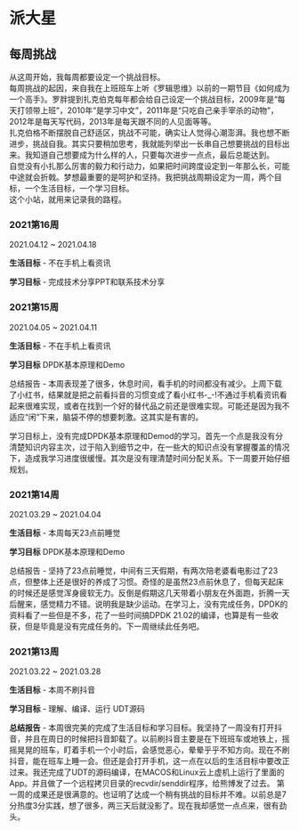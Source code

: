 # 派大星

## 每周挑战

从这周开始，我每周都要设定一个挑战目标。<br>
每周挑战的起因，来自我在上班班车上听《罗辑思维》以前的一期节目《如何成为一个高手》。罗胖提到扎克伯克每年都会给自己设定一个挑战目标，2009年是“每天打领带上班”，2010年“是学习中文”，2011年是“只吃自己亲手宰杀的动物”，2012年是每天写代码，2013年是每天跟不同的人见面等等。<br>
扎克伯格不断摆脱自己舒适区，挑战不可能，确实让人觉得心潮澎湃。我也想不断进步，挑战自我。其实只要稍加思考，我就能列举出一长串自己想要挑战的目标出来。我知道自己想要成为什么样的人，只要每次进步一点点，最后总能达到。<br>
自觉没有小扎那么厉害的毅力和行动力，如果把时间跨度设定到一年那么长，可能中途就会折戟。梦想最重要的是呵护和坚持。我把挑战周期设定为一周，两个目标，一个生活目标，一个学习目标。<br>
这个小站，就用来记录我的路程。

### 2021第16周

2021.04.12 ~ 2021.04.18

**生活目标** - 不在手机上看资讯

**学习目标** - 完成技术分享PPT和联系技术分享

### 2021第15周

2021.04.05 ~ 2021.04.11

**生活目标** - 不在手机上看资讯

**学习目标** DPDK基本原理和Demo

总结报告 - 本周表现差了很多，休息时间，看手机的时间都没有减少。上周下载了小红书，结果就是把之前看抖音的习惯变成了看小红书-_-!不通过手机看资讯看起来很难实现，或者在找到一个好的替代品之前还是很难实现。可能还是因为我不适应“闲”下来，脑袋不停的想要刺激。这其实是有害的。

学习目标上，没有完成DPDK基本原理和Demod的学习。首先一个点是我没有分清楚知识内容主次，过于陷入到细节之中，在一些大的知识点没有掌握覆盖的情况下，造成我学习进度很缓慢。其次是没有理清楚时间分配关系。下一周要开始仔细规划。

### 2021第14周

2021.03.29 ~ 2021.04.04

**生活目标** - 本周每天23点前睡觉

**学习目标** DPDK基本原理和Demo

总结报告 - 坚持了23点前睡觉，中间有三天假期，有两次陪老婆看电影过了23点，但整体上还是很好的养成了习惯。奇怪的是虽然23点前休息了，但每天起床的时候还是感觉浑身疲软无力。反倒是假期这几天带着小朋友在外面跑，折腾一天后醒来，感觉精力不错。说明我是缺少运动。在学习上，没有完成任务，DPDK的资料看了一些但是不多，花了一些时间搞DPDK 21.02的编译，也算是有一些收获，但是毕竟是没有完成任务的。下一周继续此任务吧。

### 2021第13周

2021.03.22 ~ 2021.03.28 

**生活目标** - 本周不刷抖音

**学习目标** - 理解、编译、运行 UDT源码

**总结报告** - 本周很完美的完成了生活目标和学习目标。我坚持了一周没有打开抖音，并且在周日的时候把抖音卸载了。以前刷抖音主要是在下班班车或地铁上，摇摇晃晃的班车，盯着手机一个小时后，会感觉恶心，晕晕乎乎不知方向。现在不刷抖音，能在班车上睡一会。但还是会打开手机，这一点在以后的生活目标中要改正过来。我还完成了UDT的源码编译，在MACOS和Linux云上虚机上运行了里面的App。并且做了一个远程拷贝目录的recvdir/senddir程序，给熊博发了过去。
第一周的成果还是很满意的。也证明了达成一个稍有挑战的目标并不难。以前总是7分热度3分实践，想了很多，两三天后就没影了。现在我却感觉一点点来，很有劲头。


